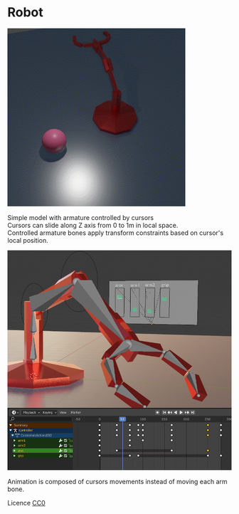 # Robot

![Animation](https://github.com/clm-a/Blender-Models/blob/main/Robot/animation.gif?raw=true)

Simple model with armature controlled by cursors  
Cursors can slide along Z axis from 0 to 1m in local space.  
Controlled armature bones apply transform constraints based on cursor's local position.  

![Cursors](https://github.com/clm-a/Blender-Models/blob/main/Robot/cursors.png?raw=true)

Animation is composed of cursors movements instead of moving each arm bone.

Licence [CC0](https://creativecommons.org/publicdomain/zero/1.0/)
